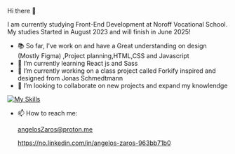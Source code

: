  Hi there 👋
 
 I am currently studying Front-End Development at Noroff Vocational School. My studies Started in August 2023 and will finish in June 2025!

- 📚 So far, I've work on and have a Great understanding on design (Mostly Figma) ,Project planning,HTML,CSS and Javascript
- 🌱 I’m currently learning React js and Sass
- 🔭 I’m currently working on a class project called Forkify inspired and designed from Jonas Schmedtmann
- 👯 I’m looking to collaborate on new projects and expand my knowlendge

[![My Skills](https://skillicons.dev/icons?i=js,html,css,javascript,figma)](https://skillicons.dev)

- 📫 How to reach me:

  angelosZaros@proton.me
  
  https://no.linkedin.com/in/angelos-zaros-963bb71b0

